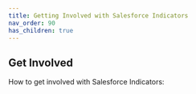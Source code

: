 ```yaml
---
title: Getting Involved with Salesforce Indicators
nav_order: 90
has_children: true
---
```


## Get Involved

How to get involved with Salesforce Indicators:
